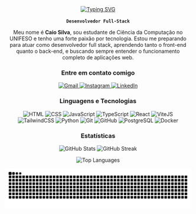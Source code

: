 <div align="center">
  <a href="https://git.io/typing-svg">
    <img src="https://readme-typing-svg.demolab.com?font=Fira+Code&weight=500&size=22&pause=1000&color=FF00F6&center=true&vCenter=true&random=false&width=524&lines=Ola,+seja+bem+vindo!+%CB%99%E1%B5%95%CB%99++" alt="Typing SVG">
  </a>
</div>

<p align="center"><b><code>Desenvolvedor Full-Stack</code></b></p>

<p align="center">
Meu nome é <b>Caio Silva</b>, sou estudante de Ciência da Computação no UNIFESO e tenho uma forte paixão por tecnologia.
Estou me preparando para atuar como desenvolvedor full stack, aprendendo tanto o front-end quanto o back-end, e buscando sempre entender o funcionamento completo de aplicações web.
</p>

<h3 align="center">Entre em contato comigo</h3>

<p align="center">
  <a href="mailto:caiogsilva2005@gmail.com">
    <img src="https://img.shields.io/badge/-Gmail-000?style=for-the-badge&logo=gmail&logoColor=FF00F6&color=white" alt="Gmail">
  </a>
  <a href="https://www.instagram.com/cai0_gs/">
    <img src="https://img.shields.io/badge/-Instagram-000?style=for-the-badge&logo=instagram&logoColor=FF00F6&color=white" alt="Instagram">
  </a>
  <a href="https://www.linkedin.com/in/caio-silva-472498266/">
    <img src="https://img.shields.io/badge/-LinkedIn-000?style=for-the-badge&logo=linkedin&logoColor=FF00F6&color=white" alt="LinkedIn">
  </a>
</p>

<h3 align="center">Linguagens e Tecnologias</h3>

<p align="center">
  <img alt="HTML" title="HTML" width="30" src="https://cdn.jsdelivr.net/gh/devicons/devicon@latest/icons/html5/html5-original.svg" />
  <img alt="CSS" title="CSS" width="30" src="https://cdn.jsdelivr.net/gh/devicons/devicon@latest/icons/css3/css3-original.svg" />
  <img alt="JavaScript" title="JavaScript" width="30" src="https://cdn.jsdelivr.net/gh/devicons/devicon@latest/icons/javascript/javascript-original.svg" />
  <img alt="TypeScript" title="TypeScript" width="30" src="https://cdn.jsdelivr.net/gh/devicons/devicon@latest/icons/typescript/typescript-original.svg" />
  <img alt="React" title="React" width="30" src="https://cdn.jsdelivr.net/gh/devicons/devicon@latest/icons/react/react-original.svg" />
  <img alt="ViteJS" title="ViteJS" width="30" src="https://cdn.jsdelivr.net/gh/devicons/devicon@latest/icons/vitejs/vitejs-original.svg" />
  <img alt="TailwindCSS" title="TailwindCSS" width="30" src="https://cdn.jsdelivr.net/gh/devicons/devicon@latest/icons/tailwindcss/tailwindcss-original.svg" />
  <img alt="Python" title="Python" width="30" src="https://cdn.jsdelivr.net/gh/devicons/devicon@latest/icons/python/python-original.svg" />
  <img alt="Git" title="Git" width="30" src="https://cdn.jsdelivr.net/gh/devicons/devicon@latest/icons/git/git-original.svg" />
  <img alt="GitHub" title="GitHub" width="30" src="https://cdn.jsdelivr.net/gh/devicons/devicon@latest/icons/github/github-original.svg" />
  <img alt="PostgreSQL" title="PostgreSQL" width="30" src="https://cdn.jsdelivr.net/gh/devicons/devicon@latest/icons/postgresql/postgresql-original.svg" />
  <img alt="Docker" title="Docker" width="30" src="https://cdn.jsdelivr.net/gh/devicons/devicon@latest/icons/docker/docker-original.svg" />
</p>

<h3 align="center">Estatísticas</h3>

<p align="center">
  <img
    alt="GitHub Stats"
    height="170"
    src="https://github-readme-stats.vercel.app/api?username=galaxyhf&show_icons=true&theme=tokyonight&include_all_commits=true&locale=pt-br"
  />
  <img
    alt="GitHub Streak"
    height="170"
    src="https://streak-stats.demolab.com?user=galaxyhf&theme=tokyonight&locale=pt-br"
  />
</p>

<p align="center">
  <img
    alt="Top Languages"
    height="150"
    src="https://github-readme-stats.vercel.app/api/top-langs/?username=galaxyhf&theme=tokyonight&layout=compact&langs_count=9&locale=pt-br"
  />
</p>

<p align="center">
  <picture>
    <source media="(prefers-color-scheme: dark)" srcset="https://raw.githubusercontent.com/galaxyhf/galaxyhf/output/github-contribution-grid-snake-dark.svg">
    <source media="(prefers-color-scheme: light)" srcset="https://raw.githubusercontent.com/galaxyhf/galaxyhf/output/github-contribution-grid-snake-dark.svg">
    <img alt="github contribution grid snake animation" src="https://raw.githubusercontent.com/galaxyhf/galaxyhf/output/github-contribution-grid-snake.svg">
  </picture>
</p>
